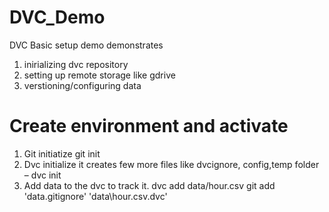 # DVC_Demo
DVC Basic setup demo demonstrates
1. inirializing dvc repository
2. setting up remote storage like gdrive
3. verstioning/configuring data

# Create environment and activate


1.	Git initiatize git init
2.	Dvc initialize it creates few more files like dvcignore, config,temp folder – dvc init
3.	Add data to the dvc to track it.
    dvc add data/hour.csv
    git add 'data\.gitignore' 'data\hour.csv.dvc'
